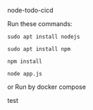  node-todo-cicd

Run these commands:


`sudo apt install nodejs`


`sudo apt install npm`


`npm install`

`node app.js`

or Run by docker compose

test

